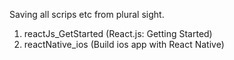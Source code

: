 Saving all scrips etc from plural sight. 
1. reactJs_GetStarted (React.js: Getting Started)
2. reactNative_ios (Build ios app with React Native)